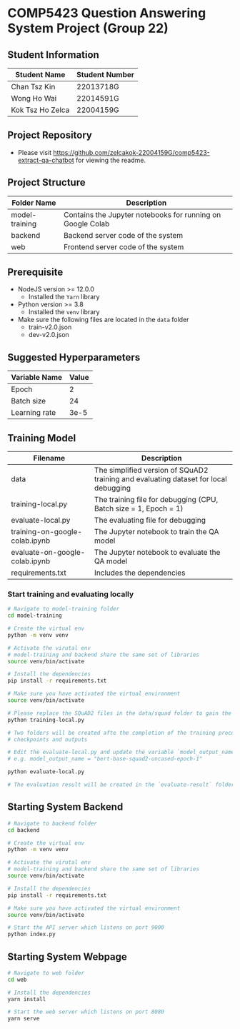 # COMP5423 Question Answering System Project (Group 22)

## Student Information
|Student Name|Student Number|
|------------|--------------|
|Chan Tsz Kin|22013718G|
|Wong Ho Wai|22014591G|
|Kok Tsz Ho Zelca|22004159G|

## Project Repository
- Please visit https://github.com/zelcakok-22004159G/comp5423-extract-qa-chatbot for viewing the readme.

## Project Structure
|Folder Name|Description|
|-----------|-----------|
|model-training|Contains the Jupyter notebooks for running on Google Colab|
|backend|Backend server code of the system|
|web|Frontend server code of the system|

## Prerequisite
- NodeJS version >= 12.0.0
    - Installed the `Yarn` library
- Python version >= 3.8
    - Installed the `venv` library
- Make sure the following files are located in the `data` folder
    - train-v2.0.json
    - dev-v2.0.json

## Suggested Hyperparameters
|Variable Name|Value|
|-------------|-----|
|Epoch|2|
|Batch size|24|
|Learning rate|3e-5|

## Training Model
|Filename|Description|
|-----------|-----------|
|data|The simplified version of SQuAD2 training and evaluating dataset for local debugging|
|training-local.py|The training file for debugging (CPU, Batch size = 1, Epoch = 1)|
|evaluate-local.py|The evaluating file for debugging|
|training-on-google-colab.ipynb|The Jupyter notebook to train the QA model|
|evaluate-on-google-colab.ipynb|The Jupyter notebook to evaluate the QA model|
|requirements.txt|Includes the dependencies|

### Start training and evaluating locally
```bash
# Navigate to model-training folder
cd model-training

# Create the virtual env
python -m venv venv

# Activate the virutal env
# model-training and backend share the same set of libraries
source venv/bin/activate

# Install the dependencies
pip install -r requirements.txt

# Make sure you have activated the virtual environment
source venv/bin/activate

# Please replace the SQuAD2 files in the data/squad folder to gain the reported performace
python training-local.py

# Two folders will be created afte the completion of the training process
# checkpoints and outputs

# Edit the evaluate-local.py and update the variable `model_output_name` to the desired checkpoint
# e.g. model_output_name = "bert-base-squad2-uncased-epoch-1"

python evaluate-local.py

# The evaluation result will be created in the `evaluate-result` folder after the completion of the evaluation.
```


## Starting System Backend
```bash
# Navigate to backend folder
cd backend

# Create the virtual env
python -m venv venv

# Activate the virutal env
# model-training and backend share the same set of libraries
source venv/bin/activate

# Install the dependencies
pip install -r requirements.txt

# Make sure you have activated the virtual environment
source venv/bin/activate

# Start the API server which listens on port 9000
python index.py
```

## Starting System Webpage
```bash
# Navigate to web folder
cd web

# Install the dependencies
yarn install

# Start the web server which listens on port 8080
yarn serve
```
